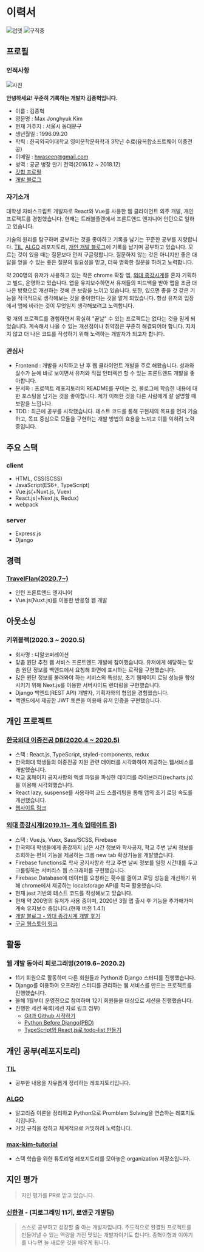 # 이력서

![업뎃](https://img.shields.io/github/last-commit/MaxKim-J/RESUME?color=blue&label=updated&style=flat-square) ![구직중](https://img.shields.io/badge/currently-employed-green)

## 프로필

### 인적사항

![사진](https://maxkim-j.github.io/assets/img/52434807.jpeg)  

**안녕하세요! 꾸준히 기록하는 개발자 김종혁입니다.**

- 이름 : 김종혁
- 영문명 : Max Jonghyuk Kim
- 현재 거주지 : 서울시 동대문구
- 생년월일 : 1996.09.20
- 학력 : 한국외국어대학교 영미문학문화학과 3학년 수료(융복합소프트웨어 이중전공)
- 이메일 : hwaseen@gmail.com
- 병역 : 공군 병장 만기 전역(2016.12 ~ 2018.12)
- [깃헙 프로필](https://github.com/MaxKim-J)
- [개발 블로그](https://maxkim-j.github.io/)

### 자기소개

대학생 자바스크립트 개발자로 React와 Vue를 사용한 웹 클라이언트 외주 개발, 개인 프로젝트를 경험했습니다. 현재는 트래블플랜에서 프론트엔드  엔지니어 인턴으로 일하고 있습니다.

기술의 원리를 탐구하며 공부하는 것을 좋아하고 기록을 남기는 꾸준한 공부를 지향합니다. [TIL](https://github.com/MaxKim-J/TIL), [ALGO](https://github.com/MaxKim-J/Algo) 레포지토리, [개인 개발 블로그](https://maxkim-j.github.io/)에 기록을 남기며 공부하고 있습니다. 모르는 것이 있을 때는 질문보다 먼저 구글링합니다. 질문하지 않는 것은 아니지만 좋은 대답을 얻을 수 있는 좋은 질문의 필요성을 믿고, 더욱 명확한 질문을 하려고 노력합니다. 

약 200명의 유저가 사용하고 있는 작은 chrome 확장 앱, [외대 종강시계](https://chrome.google.com/webstore/detail/%EC%99%B8%EB%8C%80-%EC%A2%85%EA%B0%95%EC%8B%9C%EA%B3%84/jadlpknbgnmmelikpcaogikohieafaem?hl=ko)를 혼자 기획하고 빌드, 운영하고 있습니다. 앱을 유지보수하면서 유저들의 피드백을 받아 앱을 조금 더 나은 방향으로 개선하는 것에 큰 보람을 느끼고 있습니다. 또한, 있으면 좋을 것 같은 기능을 적극적으로 생각해보는 것을 좋아한다는 것을 알게 되었습니다. 항상 유저의 입장에서 앱에 바라는 것이 무엇일지 생각해보려고 노력합니다.

몇 개의 프로젝트를 경험하면서 확실히 "끝날" 수 있는 프로젝트는 없다는 것을 믿게 되었습니다. 계속해서 나올 수 있는 개선점이나 취약점은 꾸준히 해결되어야 합니다. 지치지 않고 더 나은 코드를 작성하기 위해 노력하는 개발자가 되고자 합니다.

### 관심사

- Frontend : 개발을 시작하고 난 후 웹 클라이언트 개발을 주로 해왔습니다. 성과와 실수가 눈에 바로 보이면서 유저와 직접 인터렉션 할 수 있는 프론트엔드 개발을 좋아합니다.
- 문서화 : 프로젝트 레포지토리의 README를 꾸미는 것, 블로그에 학습한 내용에 대한 포스팅을 남기는 것을 좋아합니다. 제가 이해한 것을 다른 사람에게 잘 설명할 때 보람을 느낍니다.
- TDD : 최근에 공부를 시작했습니다. 테스트 코드를 통해 구현체의 목표를 먼저 기술하고, 목표 중심으로 모듈을 구현하는 개발 방법의 효용을 느끼고 이를 익히려 노력중입니다.

## 주요 스택

### client

- HTML, CSS(SCSS)
- JavaScript(ES6+, TypeScript)
- Vue.js(+Nuxt.js, Vuex)
- React.js(+Next.js, Redux)
- webpack

### server

- Express.js
- Django

## 경력

### [TravelFlan(2020.7~)](https://www.travelflan.com/)

- 인턴 프론트엔드 엔지니어
- Vue.js(Nuxt.js)를 이용한 반응형 웹 개발

## 아웃소싱

### 키위블랙(2020.3 ~ 2020.5)

- 회사명 : 디알코퍼레이션
- 맞춤 원단 추천 웹 서비스 프론트엔드 개발에 참여했습니다. 유저에게 해당하는 맞춤 원단 정보를 백엔드에서 요청해 화면에 표시하는 로직을 구현했습니다. 
- 많은 원단 정보를 불러와야 하는 서비스의 특성상, 초기 웹페이지 로딩 성능을 향상시키기 위해 Next.js를 이용한 서버사이드 렌더링을 구현했습니다.
- Django 백엔드(REST API) 개발자, 기획자와의 협업을 경험했습니다.
- 백엔드에서 제공한 JWT 토큰을 이용해 유저 인증을 구현했습니다.

## 개인 프로젝트

### [한국외대 이중전공 DB(2020.4 ~ 2020.5)](https://github.com/MaxKim-J/HUFS-Second-Major-Visualize)

- 스택 : React.js, TypeScript, styled-components, redux
- 한국외대 학생들의 이중전공 지원 관련 데이터를 시각화하여 제공하는 웹서비스를 개발했습니다.
- 학교 홈페이지 공지사항의 엑셀 파일을 파싱한 데이터를 라이브러리(recharts.js) 를 이용해 시각화했습니다. 
- React lazy, suspense를 사용하여 코드 스플리팅을 통해 앱의 초기 로딩 속도를 개선했습니다.
- [웹사이트 링크](https://maxkim-j.github.io/HUFS-Second-Major-Visualize/)

### [외대 종강시계(2019.11~ 계속 업데이트 중)](https://github.com/MaxKim-J/HUFS-Semester-Clock-Extension)

- 스택 : Vue.js, Vuex, Sass/SCSS, Firebase
- 한국외대 학생들에게 종강까지 남은 시간 정보와 학사공지, 학교 주변 날씨 정보를 조회하는 편의 기능을 제공하는 크롬 new tab 확장기능을 개발했습니다.
- Firebase functions로 학사 공지사항과 학교 주변 날씨 정보를 일정 시간대를 두고 크롤링하는 서버리스 웹 스크래퍼를 구현했습니다.
- Firebase Database에 데이터를 요청하는 횟수를 줄이고 로딩 성능을 개선하기 위해 chrome에서 제공하는 localstorage API를 적극 활용했습니다. 
- 현재 jest 기반의 테스트 코드를 작성해보고 있습니다.
- 현재 약 200명의 유저가 사용 중이며, 2020년 3월 앱 출시 후 기능을 추가해가며 계속 유지보수 중입니다.(현재 버전 1.4.1)
- [개발 블로그 - 외대 종강시계 개발 후기](https://maxkim-j.github.io/posts/hufs-semester-clock)
- [구글 웹스토어 링크](https://chrome.google.com/webstore/detail/%EC%99%B8%EB%8C%80-%EC%A2%85%EA%B0%95%EC%8B%9C%EA%B3%84/jadlpknbgnmmelikpcaogikohieafaem?hl=ko)

## 활동

### 웹 개발 동아리 피로그래밍(2019.6~2020.2)

- 11기 회원으로 활동하며 다른 회원들과 Python과 Django 스터디를 진행했습니다.
- Django를 이용하여 오프라인 스터디를 관리하는 웹 서비스를 만드는 프로젝트를 진행했습니다.
- 올해 1월부터 운영진으로 참여하며 12기 회원들을 대상으로 세션을 진행했습니다.
- 진행한 세션 목록(세션 자료 링크 첨부)
    - [Git과 Github 시작하기](https://maxkim-j.github.io/posts/git-start)
    - [Python Before Django(PBD)](https://colab.research.google.com/drive/1_xQfvy0w4Z3ogbbaO26V4hHrVEuWU2s1?usp=sharing)
    - [TypeScript와 React.js로 todo-list 만들기](https://www.notion.so/projectmaxkim/React-Essentials-4d320483511149bca7d216f621e81ec9) 

## 개인 공부(레포지토리)

### [TIL](https://github.com/MaxKim-J/TIL)

- 공부한 내용을 자유롭게 정리하는 레포지토리입니다.

### [ALGO](https://github.com/MaxKim-J/Algo)

- 알고리즘 이론을 정리하고 Python으로 Promblem Solving을 연습하는 레포지토리입니다.
- 커밋 규칙을 정하고 체계적으로 커밋하려 노력합니다.

### [max-kim-tutorial](https://github.com/max-kim-tutorial)

- 스택 학습을 위한 튜토리얼 레포지토리를 모아놓은 organization 저장소입니다.


## 지인 평가

> 지인 평가를 PR로 받고 있습니다.

### [신한결](https://github.com/Neulhan) - (피로그래밍 11기, 로앤굿 개발팀)

> 스스로 공부하고 성장할 줄 아는 개발자입니다. 주도적으로 완결된 프로젝트를 만들어낼 수 있는 역량을 가진 멋있는 개발자이기도 합니다. 종혁이형과 이야기를 나누면 늘 새로운 것을 배우게 됩니다.
